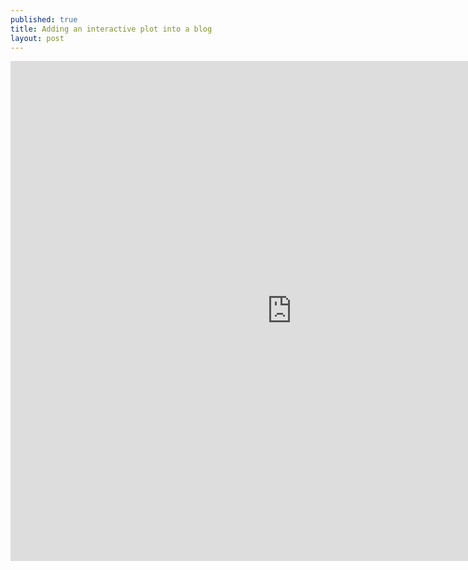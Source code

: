 ```yaml
---
published: true
title: Adding an interactive plot into a blog
layout: post
---
```

<iframe width="900" height="800" frameborder="0" scrolling="no" src="https://plot.ly/~sacjw/1.embed"></iframe>